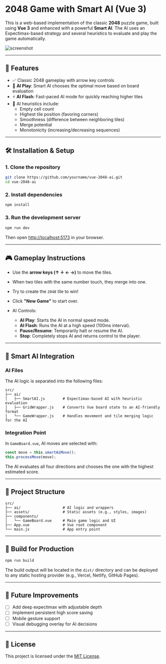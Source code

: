 # 2048 Game with Smart AI (Vue 3)

This is a web-based implementation of the classic **2048** puzzle game, built using **Vue 3** and enhanced with a powerful **Smart AI**. The AI uses an Expectimax-based strategy and several heuristics to evaluate and play the game automatically.

![screenshot](./public/screenshot.png)

---

## 🚀 Features

- ✅ Classic 2048 gameplay with arrow key controls
- 🤖 **AI Play**: Smart AI chooses the optimal move based on board evaluation
- ⚡ **AI Flash**: Fast-paced AI mode for quickly reaching higher tiles
- 🎯 AI heuristics include:
  - Empty cell count
  - Highest tile position (favoring corners)
  - Smoothness (difference between neighboring tiles)
  - Merge potential
  - Monotonicity (increasing/decreasing sequences)

---

## 🛠 Installation & Setup

### 1. Clone the repository

```bash
git clone https://github.com/yourname/vue-2048-ai.git
cd vue-2048-ai
````

### 2. Install dependencies

```bash
npm install
```

### 3. Run the development server

```bash
npm run dev
```

Then open [http://localhost:5173](http://localhost:5173) in your browser.

---

## 🎮 Gameplay Instructions

* Use the **arrow keys (↑ ↓ ← →)** to move the tiles.
* When two tiles with the same number touch, they merge into one.
* Try to create the `2048` tile to win!
* Click **"New Game"** to start over.
* AI Controls:

  * **AI Play**: Starts the AI in normal speed mode.
  * **AI Flash**: Runs the AI at a high speed (100ms interval).
  * **Pause/Resume**: Temporarily halt or resume the AI.
  * **Stop**: Completely stops AI and returns control to the player.

---

## 🤖 Smart AI Integration

### AI Files

The AI logic is separated into the following files:

```
src/
├── ai/
│   ├── SmartAI.js        # Expectimax-based AI with heuristic evaluation
│   ├── GridWrapper.js    # Converts Vue board state to an AI-friendly format
│   └── GameWrapper.js    # Handles movement and tile merging logic for the AI
```

### Integration Point

In `GameBoard.vue`, AI moves are selected with:

```js
const move = this.smartAiMove();
this.processMove(move);
```

The AI evaluates all four directions and chooses the one with the highest estimated score.

---

## 📁 Project Structure

```
src/
├── ai/                   # AI logic and wrappers
├── assets/               # Static assets (e.g., styles, images)
├── components/
│   └── GameBoard.vue     # Main game logic and UI
├── App.vue               # Vue root component
└── main.js               # App entry point
```

---

## 🧪 Build for Production

```bash
npm run build
```

The build output will be located in the `dist/` directory and can be deployed to any static hosting provider (e.g., Vercel, Netlify, GitHub Pages).

---

## 🧠 Future Improvements

* [ ] Add deep expectimax with adjustable depth
* [ ] Implement persistent high score saving
* [ ] Mobile gesture support
* [ ] Visual debugging overlay for AI decisions

---

## 📝 License

This project is licensed under the [MIT License](LICENSE).
